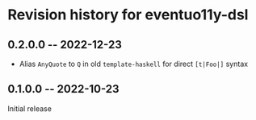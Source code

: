 # Revision history for eventuo11y-dsl

## 0.2.0.0 -- 2022-12-23

- Alias `AnyQuote` to `Q` in old `template-haskell` for direct `[t|Foo|]` syntax

## 0.1.0.0 -- 2022-10-23

Initial release
